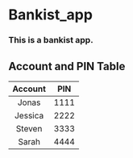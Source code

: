# Bankist_app
### This is a bankist app.


## Account and PIN Table

|   Account   |   PIN   |
|:-----------:|:-------:|
|   Jonas     |  1111   |
|   Jessica   |  2222   |
|   Steven    |  3333   |
|   Sarah     |  4444   |



